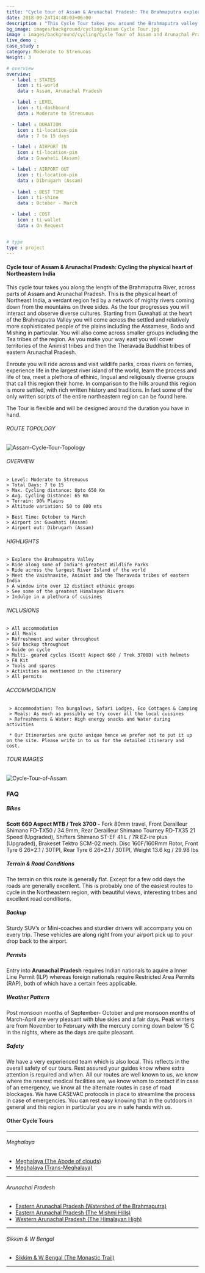 ```yaml
---
title: "Cycle tour of Assam & Arunachal Pradesh: The Brahmaputra explorer"
date: 2018-09-24T14:48:03+06:00
description : "This Cycle Tour takes you around the Brahmaputra valley of Assam & Arunachal Pradesh"
bg_image: images/background/cycling/Assam Cycle Tour.jpg
image : images/background/cycling/Cycle Tour of Assam and Arunachal Pradesh.jpg
live_demo : 
case_study :
category: Moderate to Strenuous
Weight: 3

# overview
overview:
  - label : STATES
    icon : ti-world
    data : Assam, Arunachal Pradesh  

  - label : LEVEL
    icon : ti-dashboard
    data : Moderate to Strenuous

  - label : DURATION
    icon : ti-location-pin
    data : 7 to 15 days

  - label : AIRPORT IN
    icon : ti-location-pin
    data : Guwahati (Assam)

  - label : AIRPORT OUT
    icon : ti-location-pin
    data : Dibrugarh (Assam)
    
  - label : BEST TIME
    icon : ti-shine
    data : October - March

  - label : COST
    icon : ti-wallet
    data : On Request


# type
type : project
---
```


#### Cycle tour of Assam & Arunachal Pradesh: Cycling the physical heart of Northeastern India

This cycle tour takes you along the length of the Brahmaputra River, across parts of Assam and Arunachal Pradesh. This is the physical heart of Northeast India, a verdant region fed by a network of mighty rivers coming down from the mountains on three sides. As the tour progresses you will interact and observe diverse cultures. Starting from Guwahati at the heart of the Brahmaputra Valley you will come across the settled and relatively more sophisticated people of the plains including the Assamese, Bodo and Mishing in particular. You will also come across smaller groups including the Tea tribes of the region. As you make your way east you will cover territories of the Animist tribes and then the Theravada Buddhist tribes of eastern Arunachal Pradesh.

Enroute you will ride across and visit wildlife parks, cross rivers on ferries, experience life in the largest river island of the world, learn the process and life of tea, meet a plethora of ethinic, lingual and religiously diverse groups that call this region their home. In comparison to the hills around this region is more settled, with rich written history and traditions. In fact some of the only written scripts of the entire northeastern region can be found here. 

The Tour is flexible and will be designed around the duration you have in hand.



###### ROUTE TOPOLOGY

![Assam-Cycle-Tour-Topology](/images/project/Brahmaputra-valley-topo.jpg)

###### OVERVIEW
```
> Level: Moderate to Strenuous
> Total Days: 7 to 15
> Max. Cycling distance: Upto 650 Km
> Avg. Cycling Distance: 65 Km
> Terrain: 90% Plains
> Altitude variation: 50 to 800 mts

> Best Time: October to March
> Airport in: Guwahati (Assam)
> Airport out: Dibrugarh (Assam)
```




###### HIGHLIGHTS
```
> Explore the Brahmaputra Valley
> Ride along some of India's greatest Wildlife Parks
> Ride across the largest River Island of the world
> Meet the Vaishnavite, Animist and the Theravada tribes of eastern India
> A window into over 12 distinct ethinic groups
> See some of the greatest Himalayan Rivers
> Indulge in a plethora of cuisines
```

###### INCLUSIONS
```
> All accommodation
> All Meals
> Refreshment and water throughout
> SUV backup throughout
> Guide on cycle
> Multi- geared cycles (Scott Aspect 660 / Trek 3700D) with helmets
> FA Kit
> Tools and spares
> Activities as mentioned in the itinerary
> All permits
```
###### ACCOMMODATION

```
 > Accommodation: Tea bungalows, Safari Lodges, Eco Cottages & Camping
 > Meals: As much as possibly we try cover all the local cuisines
 > Refreshments & Water: High energy snacks and Water during activities 
```

``` * Our Itineraries are quite unique hence we prefer not to put it up on the site. Please write in to us for the detailed itinerary and cost.```

###### TOUR IMAGES

![Cycle-Tour-of-Assam](/images/background/cycling/assamcycletourgallery.jpg)



### FAQ

##### Bikes
**Scott 660 Aspect MTB / Trek 3700 -**
Fork 80mm travel, Front Derailleur Shimano FD-TX50 / 34.9mm, Rear Derailleur Shimano Tourney RD-TX35 21 Speed (Upgraded), Shifters Shimano ST-EF 41 L / 7R EZ-ire plus (Upgraded), Brakeset Tektro SCM-02 mech. Disc 160F/160Rmm Rotor, Front Tyre 6 26×2.1 / 30TPI, Rear Tyre 6 26×2.1 / 30TPI, Weight 13.6 kg / 29.98 lbs

##### Terrain & Road Conditions

The terrain on this route is generally flat. Except for a few odd days the roads are generally excellent. This is probably one of the easiest routes to cycle in the Northeastern region, with beautiful views, interesting tribes and excellent road conditions.

##### Backup
Sturdy SUV’s or Mini-coaches and sturdier drivers will accompany you on every trip. These vehicles are along right from your airport pick up to your drop back to the airport.

##### Permits
Entry into **Arunachal Pradesh** requires Indian nationals to aquire a Inner Line Permit (ILP) whereas foreign nationals require Restricted Area Permits (RAP), both of which have a certain fees applicable.

##### Weather Pattern
Post monsoon months of September- October and pre monsoon months of March-April are very pleasant with blue skies and a fair days. Peak winters are from November to February with the mercury coming down below 15 C in the nights, where as the days are quite pleasant.

##### Safety 
We have a very experienced team which is also local. This reflects in the overall safety of our tours. Rest assured your guides know where extra attention is required and when. All our routes are well known to us, we know where the nearest medical facilities are, we know whom to contact if in case of an emergency, we know all the alternate routes in case of road blockages. We have CASEVAC protocols in place to streamline the process in case of emergencies. You can rest easy knowing that in the outdoors in general and this region in particular you are in safe hands with us.

#### Other Cycle Tours
---

###### *Meghalaya*

+ [Meghalaya (The Abode of clouds)](/cycling/cycle-tour-of-meghalaya-the-abode-of-clouds/) 
+ [Meghalaya (Trans-Meghalaya)](/cycling/trans-meghalaya-cycle-tour/) 

---
###### *Arunachal Pradesh*

+ [Eastern Arunachal Pradesh (Watershed of the Brahmaputra)](/cycling/eastern-arunachal-pradesh-cycle-tour/)  
+ [Eastern Arunachal Pradesh (The Mishmi Hills)](/cycling/cycling-in-arunachal-pradesh/) 
+ [Western Arunachal Pradesh (The Himalayan High)](/cycling/cycle-tour-of-western-arunachal-pradesh/) 

---
###### *Sikkim & W Bengal*

+ [Sikkim & W Bengal (The Monastic Trail)](/cycling/cycle-tour-of-sikkim/)

---



